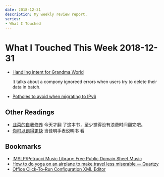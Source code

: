 ```yaml
---
date: 2018-12-31
description: My weekly review report.
series:
- What I Touched
---
```


# What I Touched This Week 2018-12-31


- [Handling intent for Grandma World](https://rachelbythebay.com/w/2018/12/28/intent/)

    It talks about a compony ignoreed errors when users try to delete their
    data in batch.

- [Potholes to avoid when migrating to IPv6](https://rachelbythebay.com/w/2018/12/30/v6/)

## Other Readings

* [韭菜的自我修养](https://book.douban.com/subject/30314653/) 今天才翻
  了这本书，至少觉得没有浪费时间翻完吧。
* [你可以跑得更快](https://book.douban.com/subject/27026953/) 当佳明手表说明书
  看

## Bookmarks

* [IMSLP/Petrucci Music Library: Free Public Domain Sheet Music](https://imslp.org/wiki/Main_Page)
* [How to do yoga on an airplane to make travel less miserable
  — Quartzy](https://qz.com/quartzy/1464322/how-to-do-yoga-on-an-airplane-to-make-travel-less-miserable/)
* [Office Click-To-Run Configuration XML Editor](http://officedev.github.io/Office-IT-Pro-Deployment-Scripts/XmlEditor.html)
